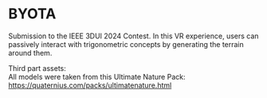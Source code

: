 # BYOTA
Submission to the IEEE 3DUI 2024 Contest.
In this VR experience, users can passively interact with trigonometric concepts by generating the terrain around them.

Third part assets:  
All models were taken from this Ultimate Nature Pack: https://quaternius.com/packs/ultimatenature.html
